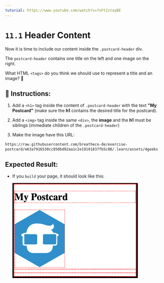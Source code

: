```yaml
---
tutorial: https://www.youtube.com/watch?v=7sFt2ztayBE
---
```


# `11.1` Header Content

Now it is time to include our content inside the `.postcard-header` div.

The `postcard-header` contains one title on the left and one image on the right. 

What HTML `<tags>` do you think we should use to represent a title and an image? 🤔

## 📝 Instructions:

1. Add a `<h1>` tag inside the content of `.postcard-header` with the text **"My Postcard"** (make sure the **h1** contains the desired title for the postcard).

2. Add a `<img>` tag inside the same `<div>`, the **image** and the **h1** must be siblings (immediate children of the `.postcard-header`)

3. Make the image have this URL: 

```text
https://raw.githubusercontent.com/breatheco-de/exercise-postcard/e63a7916530cc850bd92aa1c2e19191837fb5c80/.learn/assets/4geeks.png
```
## Expected Result:

+ If you `build` your page, it should look like this:

    ![Header Content Preview](../../assets/header-content.png?raw=true)
